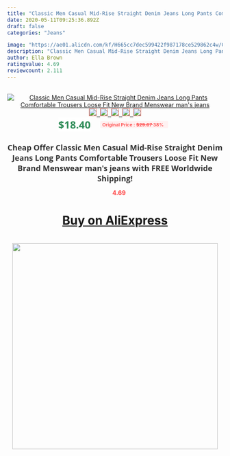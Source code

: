 ```yaml
---
title: "Classic Men Casual Mid-Rise Straight Denim Jeans Long Pants Comfortable Trousers Loose Fit New Brand Menswear man's jeans"
date: 2020-05-11T09:25:36.892Z
draft: false
categories: "Jeans"

image: "https://ae01.alicdn.com/kf/H665cc7dec599422f987178ce529862c4w/Classic-Men-Casual-Mid-Rise-Straight-Denim-Jeans-Long-Pants-Comfortable-Trousers-Loose-Fit-New-Brand.jpg"
description: "Classic Men Casual Mid-Rise Straight Denim Jeans Long Pants Comfortable Trousers Loose Fit New Brand Menswear man's jeans"
author: Ella Brown
ratingvalue: 4.69
reviewcount: 2.111
---
```

<br>
<div style="text-align: center;">
<a href="https://s.click.aliexpress.com/e/_APGCO1" target="_blank" rel="nofollow noopener noreferrer"><img alt="Classic Men Casual Mid-Rise Straight Denim Jeans Long Pants Comfortable Trousers Loose Fit New Brand Menswear man's jeans" class="magnifier-image" src="https://ae01.alicdn.com/kf/H665cc7dec599422f987178ce529862c4w/Classic-Men-Casual-Mid-Rise-Straight-Denim-Jeans-Long-Pants-Comfortable-Trousers-Loose-Fit-New-Brand.jpg_640x640.jpg">
<br>
<img style="border:1px solid salmon" src="https://ae01.alicdn.com/kf/H665cc7dec599422f987178ce529862c4w/Classic-Men-Casual-Mid-Rise-Straight-Denim-Jeans-Long-Pants-Comfortable-Trousers-Loose-Fit-New-Brand.jpg_120x120.jpg">&nbsp;&nbsp;<img style="border:1px solid salmon" src="https://ae01.alicdn.com/kf/Hc9d438db26e542d295626c7641bb911dt/Classic-Men-Casual-Mid-Rise-Straight-Denim-Jeans-Long-Pants-Comfortable-Trousers-Loose-Fit-New-Brand.jpg_120x120.jpg">&nbsp;&nbsp;<img style="border:1px solid salmon" src="https://ae01.alicdn.com/kf/H2e616d25e792482fa0eff9cc037c9b72l/Classic-Men-Casual-Mid-Rise-Straight-Denim-Jeans-Long-Pants-Comfortable-Trousers-Loose-Fit-New-Brand.jpg_120x120.jpg">&nbsp;&nbsp;<img style="border:1px solid salmon" src="https://ae01.alicdn.com/kf/H3dafad7b69704c48bff77445a67b8d69d/Classic-Men-Casual-Mid-Rise-Straight-Denim-Jeans-Long-Pants-Comfortable-Trousers-Loose-Fit-New-Brand.jpg_120x120.jpg">&nbsp;&nbsp;<img style="border:1px solid salmon" src="https://ae01.alicdn.com/kf/H8a6904de3dc84fc99e5c3494c7be0654X/Classic-Men-Casual-Mid-Rise-Straight-Denim-Jeans-Long-Pants-Comfortable-Trousers-Loose-Fit-New-Brand.jpg_120x120.jpg"></a></div><br0>
<div style="text-align: center;"><span style="background-color: white; border: 0px; box-sizing: border-box; color: seagreen; display: inline-block; font-family: &quot;open sans&quot; , &quot;arial&quot; , &quot;helvetica&quot; , sans-serif , &quot;heiti&quot;; font-size: 24px; font-stretch: inherit; font-weight: 700; line-height: inherit; margin: 0px 10px 0px 0px; padding: 0px; vertical-align: middle;">$18.40 </span>
<span style="background: rgb(255 , 241 , 241); border-radius: 3px; border: 0px; box-sizing: border-box; color: #ff4747; display: inline-block; font-family: inherit; font-size: 12px; font-stretch: inherit; font-style: inherit; font-variant: inherit; font-weight: 600; line-height: inherit; margin: 0px; padding: 2px 5px; transform: scale(0.9); vertical-align: middle;">Original Price : <b style="text-decoration: line-through;">$29.67 </b> 38%&nbsp;&nbsp;</span></div>
<h1 style="color: #333333; display: inline-block; font-family: &quot;open sans&quot; , &quot;arial&quot; , &quot;helvetica&quot; , sans-serif , &quot;heiti&quot;; font-size: 18px; font-stretch: inherit; font-weight: 700; text-align: center;">Cheap Offer Classic Men Casual Mid-Rise Straight Denim Jeans Long Pants Comfortable Trousers Loose Fit New Brand Menswear man's jeans with FREE Worldwide Shipping!</h1>
<div style="color: #ff4747; text-align: center;">
<img src="https://4.bp.blogspot.com/-M0ZcTcb-5uY/XleCXlxnR4I/AAAAAAAAAEc/OrjgMkXV1oMQFaCRZj5HQwOCBcu3w1FegCPcBGAYYCw/s1600/star.png" style="height: 15px;">&nbsp;<b>4.69</b></div>
<div class="button_cont" align="center"><a class="buynow_a" href="https://s.click.aliexpress.com/e/_APGCO1" target="_blank" rel="nofollow noopener noreferrer"><H1>Buy on AliExpress</H1></a></div><br>
<div class="separator" style="clear: both; text-align: center;">
<img src="https://lh3.googleusercontent.com/-pTy5HemUv9M/XlePHvY0dAI/AAAAAAAAAE4/0nX5iRUoIWY8eMW9Dpxeirr157OZliDIgCLcBGAsYHQ/s1600/badge.gif" width="480">
</div>
